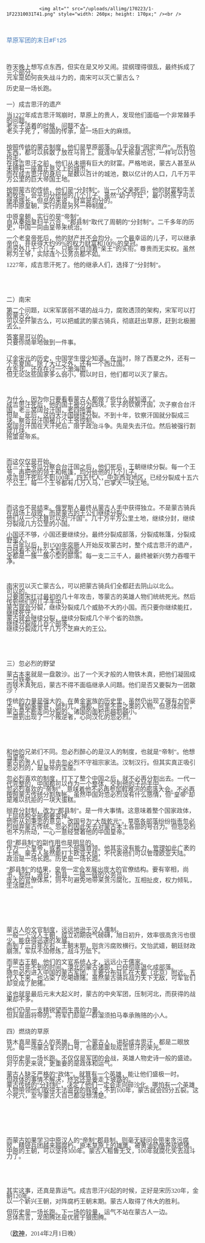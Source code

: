 
				<img alt="" src="/uploads/allimg/170223/1-1F22310031T41.png" style="width: 260px; height: 170px;" /><br />
<br />
<br />
<span style="margin: 0px; padding: 0px; max-width: 100%; font-family: 'Helvetica Neue', Helvetica, 'Hiragino Sans GB', 'Microsoft YaHei', Arial, sans-serif; font-size: 16px; line-height: 25.6px; color: rgb(79, 129, 189); box-sizing: border-box !important; word-wrap: break-word !important;">草原军团的末日</span><span style="margin: 0px; padding: 0px; max-width: 100%; font-family: 'Helvetica Neue', Helvetica, 'Hiragino Sans GB', 'Microsoft YaHei', Arial, sans-serif; font-size: 16px; line-height: 25.6px; color: rgb(79, 129, 189); box-sizing: border-box !important; word-wrap: break-word !important;">#F125</span><br style="margin: 0px; padding: 0px; max-width: 100%; color: rgb(62, 62, 62); font-family: 'Helvetica Neue', Helvetica, 'Hiragino Sans GB', 'Microsoft YaHei', Arial, sans-serif; font-size: 16px; line-height: 25.6px; box-sizing: border-box !important; word-wrap: break-word !important;" />
<br style="margin: 0px; padding: 0px; max-width: 100%; color: rgb(62, 62, 62); font-family: 'Helvetica Neue', Helvetica, 'Hiragino Sans GB', 'Microsoft YaHei', Arial, sans-serif; font-size: 16px; line-height: 25.6px; box-sizing: border-box !important; word-wrap: break-word !important;" />
<br style="margin: 0px; padding: 0px; max-width: 100%; color: rgb(62, 62, 62); font-family: 'Helvetica Neue', Helvetica, 'Hiragino Sans GB', 'Microsoft YaHei', Arial, sans-serif; font-size: 16px; line-height: 25.6px; box-sizing: border-box !important; word-wrap: break-word !important;" />
<span style="margin: 0px; padding: 0px; max-width: 100%; color: rgb(62, 62, 62); font-family: 'Helvetica Neue', Helvetica, 'Hiragino Sans GB', 'Microsoft YaHei', Arial, sans-serif; font-size: 16px; line-height: 25.6px; box-sizing: border-box !important; word-wrap: break-word !important;"><span style="margin: 0px; padding: 0px; max-width: 100%; word-wrap: break-word; font-family: 楷体, 楷体_GB2312; color: rgb(68, 68, 68); line-height: 14px; box-sizing: border-box !important;">昨天晚上想写点东西，但实在是又吵又闹。提纲理得很乱，最终拆成了三个部分。<br style="margin: 0px; padding: 0px; max-width: 100%; box-sizing: border-box !important; word-wrap: break-word;" />
元军是如何丧失战斗力的，南宋可以灭亡蒙古么？<br style="margin: 0px; padding: 0px; max-width: 100%; box-sizing: border-box !important; word-wrap: break-word;" />
<br style="margin: 0px; padding: 0px; max-width: 100%; box-sizing: border-box !important; word-wrap: break-word;" />
历史是一场长跑。<br style="margin: 0px; padding: 0px; max-width: 100%; box-sizing: border-box !important; word-wrap: break-word;" />
<br style="margin: 0px; padding: 0px; max-width: 100%; box-sizing: border-box !important; word-wrap: break-word;" />
<br style="margin: 0px; padding: 0px; max-width: 100%; box-sizing: border-box !important; word-wrap: break-word;" />
一）成吉思汗的遗产<br style="margin: 0px; padding: 0px; max-width: 100%; box-sizing: border-box !important; word-wrap: break-word;" />
<br style="margin: 0px; padding: 0px; max-width: 100%; box-sizing: border-box !important; word-wrap: break-word;" />
当1227年成吉思汗驾崩时，草原上的贵人，发现他们面临一个非常棘手的问题。<br style="margin: 0px; padding: 0px; max-width: 100%; box-sizing: border-box !important; word-wrap: break-word;" />
老头子活着的时候，问题不大。<br style="margin: 0px; padding: 0px; max-width: 100%; box-sizing: border-box !important; word-wrap: break-word;" />
老头子死了，帝国的传承，是一场巨大的麻烦。<br style="margin: 0px; padding: 0px; max-width: 100%; box-sizing: border-box !important; word-wrap: break-word;" />
<br style="margin: 0px; padding: 0px; max-width: 100%; box-sizing: border-box !important; word-wrap: break-word;" />
<br style="margin: 0px; padding: 0px; max-width: 100%; box-sizing: border-box !important; word-wrap: break-word;" />
按照传统的蒙古制度，他们是草原部落。几乎没有&ldquo;固定资产&rdquo;。所有的东西，都可以拆散了放在马背上。就连中军大帐蒙古包，一样可以打包拎走。<br style="margin: 0px; padding: 0px; max-width: 100%; box-sizing: border-box !important; word-wrap: break-word;" />
在成吉思汗之前，他们从未拥有巨大的财富。严格地说，蒙古人甚至从未拥有一座真正意义上的城市。<br style="margin: 0px; padding: 0px; max-width: 100%; box-sizing: border-box !important; word-wrap: break-word;" />
而在成吉思汗的身后，是数以百计的城池，数以亿计的人口，几千万平方公里的巨大帝国土地。<br style="margin: 0px; padding: 0px; max-width: 100%; box-sizing: border-box !important; word-wrap: break-word;" />
<br style="margin: 0px; padding: 0px; max-width: 100%; box-sizing: border-box !important; word-wrap: break-word;" />
按照蒙古的传统，他们是&ldquo;分封制&rdquo;。当一个父亲死后，他的财富和牛羊和牧场，会平均分给他的几个儿子。虽然&ldquo;幼子守灶&rdquo;，最小的孩子可以继承族长。但总的来说，财富是均分的。<br style="margin: 0px; padding: 0px; max-width: 100%; box-sizing: border-box !important; word-wrap: break-word;" />
而中原皇朝，实行的是另外一种制度。<br style="margin: 0px; padding: 0px; max-width: 100%; box-sizing: border-box !important; word-wrap: break-word;" />
<br style="margin: 0px; padding: 0px; max-width: 100%; box-sizing: border-box !important; word-wrap: break-word;" />
中原皇朝，实行的是&ldquo;帝制&rdquo;。<br style="margin: 0px; padding: 0px; max-width: 100%; box-sizing: border-box !important; word-wrap: break-word;" />
自从秦始皇扫平六合，&ldquo;郡县制&rdquo;取代了周朝的&ldquo;分封制&rdquo;。二千多年的历史，中国一向由皇帝来统治。<br style="margin: 0px; padding: 0px; max-width: 100%; box-sizing: border-box !important; word-wrap: break-word;" />
<br style="margin: 0px; padding: 0px; max-width: 100%; box-sizing: border-box !important; word-wrap: break-word;" />
一个老皇帝死后，他的财产并不会均分。一个最幸运的儿子，可以继承帝位，并获得大约99%的权力财富和100%的皇冠。<br style="margin: 0px; padding: 0px; max-width: 100%; box-sizing: border-box !important; word-wrap: break-word;" />
而另外几十个儿子，只能平白顶着&ldquo;亲王&rdquo;的头衔。尊贵而无实权。虽然称为王爷，实际连个公务员都不如。<br style="margin: 0px; padding: 0px; max-width: 100%; box-sizing: border-box !important; word-wrap: break-word;" />
<br style="margin: 0px; padding: 0px; max-width: 100%; box-sizing: border-box !important; word-wrap: break-word;" />
1227年，成吉思汗死了。他的继承人们，选择了&ldquo;分封制&rdquo;。</span><br style="margin: 0px; padding: 0px; max-width: 100%; box-sizing: border-box !important; word-wrap: break-word;" />
<br style="margin: 0px; padding: 0px; max-width: 100%; box-sizing: border-box !important; word-wrap: break-word;" />
<br style="margin: 0px; padding: 0px; max-width: 100%; box-sizing: border-box !important; word-wrap: break-word;" />
<br style="margin: 0px; padding: 0px; max-width: 100%; box-sizing: border-box !important; word-wrap: break-word !important;" />
<span style="margin: 0px; padding: 0px; max-width: 100%; word-wrap: break-word; font-family: 楷体, 楷体_GB2312; color: rgb(68, 68, 68); line-height: 14px; box-sizing: border-box !important;">二）南宋<br style="margin: 0px; padding: 0px; max-width: 100%; box-sizing: border-box !important; word-wrap: break-word;" />
<br style="margin: 0px; padding: 0px; max-width: 100%; box-sizing: border-box !important; word-wrap: break-word;" />
第二个问题，以宋军孱弱不堪的战斗力，腐败透顶的架构，宋军可以打败蒙古么。<br style="margin: 0px; padding: 0px; max-width: 100%; box-sizing: border-box !important; word-wrap: break-word;" />
可以全歼蒙古么，可以把威武的蒙古骑兵，彻底赶出草原，赶到北极圈去么。<br style="margin: 0px; padding: 0px; max-width: 100%; box-sizing: border-box !important; word-wrap: break-word;" />
<br style="margin: 0px; padding: 0px; max-width: 100%; box-sizing: border-box !important; word-wrap: break-word;" />
答案是可以的。<br style="margin: 0px; padding: 0px; max-width: 100%; box-sizing: border-box !important; word-wrap: break-word;" />
只要你简单地做到一件事。<br style="margin: 0px; padding: 0px; max-width: 100%; box-sizing: border-box !important; word-wrap: break-word;" />
<br style="margin: 0px; padding: 0px; max-width: 100%; box-sizing: border-box !important; word-wrap: break-word;" />
<br style="margin: 0px; padding: 0px; max-width: 100%; box-sizing: border-box !important; word-wrap: break-word;" />
辽金宋元的历史，中国学生很少知道。在当时，除了西夏之外，还有一个东夏国。除了大辽之外，还有一个西辽国。<br style="margin: 0px; padding: 0px; max-width: 100%; box-sizing: border-box !important; word-wrap: break-word;" />
在东北，还存在过一个渤海国。<br style="margin: 0px; padding: 0px; max-width: 100%; box-sizing: border-box !important; word-wrap: break-word;" />
但无论这些国家多么弱小，假以时日，他们都可以灭了蒙古。</span><br style="margin: 0px; padding: 0px; max-width: 100%; box-sizing: border-box !important; word-wrap: break-word;" />
<br style="margin: 0px; padding: 0px; max-width: 100%; box-sizing: border-box !important; word-wrap: break-word !important;" />
<br style="margin: 0px; padding: 0px; max-width: 100%; box-sizing: border-box !important; word-wrap: break-word;" />
<span style="margin: 0px; padding: 0px; max-width: 100%; word-wrap: break-word; font-family: 楷体, 楷体_GB2312; color: rgb(68, 68, 68); line-height: 14px; box-sizing: border-box !important;">为什么，因为你只要看看蒙古人都做了些什么就知道了。<br style="margin: 0px; padding: 0px; max-width: 100%; box-sizing: border-box !important; word-wrap: break-word;" />
成吉思汗死后，他的国土被分为四块。长子的钦察汗国，次子察合台汗国，老三窝阔台汗国，老四拖雷。<br style="margin: 0px; padding: 0px; max-width: 100%; box-sizing: border-box !important; word-wrap: break-word;" />
但是，此后，这四大汗国继续分裂。不到十年，钦察汗国就分裂成三块。察合台汗国被几个王爷控制。<br style="margin: 0px; padding: 0px; max-width: 100%; box-sizing: border-box !important; word-wrap: break-word;" />
窝阔台汗国在大汗死后，限于政治斗争。先是失去汗位。然后被强行割成几块。<br style="margin: 0px; padding: 0px; max-width: 100%; box-sizing: border-box !important; word-wrap: break-word;" />
拖雷是帝系。</span><br style="margin: 0px; padding: 0px; max-width: 100%; box-sizing: border-box !important; word-wrap: break-word;" />
<br style="margin: 0px; padding: 0px; max-width: 100%; box-sizing: border-box !important; word-wrap: break-word !important;" />
<br style="margin: 0px; padding: 0px; max-width: 100%; box-sizing: border-box !important; word-wrap: break-word;" />
<span style="margin: 0px; padding: 0px; max-width: 100%; word-wrap: break-word; font-family: 楷体, 楷体_GB2312; color: rgb(68, 68, 68); line-height: 14px; box-sizing: border-box !important;">而这仅仅是开始。<br style="margin: 0px; padding: 0px; max-width: 100%; box-sizing: border-box !important; word-wrap: break-word;" />
在三个王爷瓜分察合台汗国之后，他们死后，王朝继续分裂。每一个王爷，再把他的领土和帐篷，均分给他的几个儿子。<br style="margin: 0px; padding: 0px; max-width: 100%; box-sizing: border-box !important; word-wrap: break-word;" />
成吉思汗死后不到100年，四五代人，中亚西亚地区，已经分裂成十五六个公王。每一个王爷都有几万人马，巴掌大一块土地。</span><br style="margin: 0px; padding: 0px; max-width: 100%; box-sizing: border-box !important; word-wrap: break-word;" />
<br style="margin: 0px; padding: 0px; max-width: 100%; box-sizing: border-box !important; word-wrap: break-word;" />
<br style="margin: 0px; padding: 0px; max-width: 100%; box-sizing: border-box !important; word-wrap: break-word !important;" />
<span style="margin: 0px; padding: 0px; max-width: 100%; word-wrap: break-word; font-family: 楷体, 楷体_GB2312; color: rgb(68, 68, 68); line-height: 14px; box-sizing: border-box !important;">而这也不是结束。俄罗斯人最终从蒙古人手中获得独立。不是蒙古骑兵在战场上战败，而是蒙古的王公们继续分裂。<br style="margin: 0px; padding: 0px; max-width: 100%; box-sizing: border-box !important; word-wrap: break-word;" />
他们从一个还算可以的&ldquo;汗国&rdquo;。几十万平方公里土地，继续分封，继续分裂成几万公里的小国。<br style="margin: 0px; padding: 0px; max-width: 100%; box-sizing: border-box !important; word-wrap: break-word;" />
<br style="margin: 0px; padding: 0px; max-width: 100%; box-sizing: border-box !important; word-wrap: break-word;" />
小国还不够，小国还要继续分。最终分裂成部落，分裂成帐篷，分裂成野蛮人。<br style="margin: 0px; padding: 0px; max-width: 100%; box-sizing: border-box !important; word-wrap: break-word;" />
三百年以后，到1500年突厥人开始反攻蒙古时，整个成吉思汗的遗产，已经看不见什么大型的国家。<br style="margin: 0px; padding: 0px; max-width: 100%; box-sizing: border-box !important; word-wrap: break-word;" />
全都是一簇一簇小型的部落。每一支二三千人，最终被新兴势力吞噬干净。</span><br style="margin: 0px; padding: 0px; max-width: 100%; box-sizing: border-box !important; word-wrap: break-word;" />
<br style="margin: 0px; padding: 0px; max-width: 100%; box-sizing: border-box !important; word-wrap: break-word !important;" />
<br style="margin: 0px; padding: 0px; max-width: 100%; box-sizing: border-box !important; word-wrap: break-word;" />
<span style="margin: 0px; padding: 0px; max-width: 100%; word-wrap: break-word; font-family: 楷体, 楷体_GB2312; color: rgb(68, 68, 68); line-height: 14px; box-sizing: border-box !important;">南宋可以灭亡蒙古么，可以把蒙古骑兵们全都赶去阴山以北么。<br style="margin: 0px; padding: 0px; max-width: 100%; box-sizing: border-box !important; word-wrap: break-word;" />
可以的。<br style="margin: 0px; padding: 0px; max-width: 100%; box-sizing: border-box !important; word-wrap: break-word;" />
只要南宋扛过最初的几十年攻击，等蒙古的英雄人物们统统死光。然后传到他们的儿子手中。<br style="margin: 0px; padding: 0px; max-width: 100%; box-sizing: border-box !important; word-wrap: break-word;" />
蒙古就会分裂，继续分裂成几个威胁不大的小国。而只要你继续能扛，继续死守。<br style="margin: 0px; padding: 0px; max-width: 100%; box-sizing: border-box !important; word-wrap: break-word;" />
蒙古就会继续分裂，继续分裂成几个半个省的劲旅。<br style="margin: 0px; padding: 0px; max-width: 100%; box-sizing: border-box !important; word-wrap: break-word;" />
继续分裂成几百个部落。<br style="margin: 0px; padding: 0px; max-width: 100%; box-sizing: border-box !important; word-wrap: break-word;" />
继续分裂成几千几万个芝麻大的王公。</span><br style="margin: 0px; padding: 0px; max-width: 100%; box-sizing: border-box !important; word-wrap: break-word;" />
<br style="margin: 0px; padding: 0px; max-width: 100%; box-sizing: border-box !important; word-wrap: break-word;" />
<br style="margin: 0px; padding: 0px; max-width: 100%; box-sizing: border-box !important; word-wrap: break-word !important;" />
<br style="margin: 0px; padding: 0px; max-width: 100%; box-sizing: border-box !important; word-wrap: break-word;" />
<span style="margin: 0px; padding: 0px; max-width: 100%; word-wrap: break-word; font-family: 楷体, 楷体_GB2312; color: rgb(68, 68, 68); line-height: 14px; box-sizing: border-box !important;">三）忽必烈的野望<br style="margin: 0px; padding: 0px; max-width: 100%; box-sizing: border-box !important; word-wrap: break-word;" />
<br style="margin: 0px; padding: 0px; max-width: 100%; box-sizing: border-box !important; word-wrap: break-word;" />
蒙古本来就是一盘散沙。出了一个天才般的人物铁木真，把他们凝固成一只铁拳。<br style="margin: 0px; padding: 0px; max-width: 100%; box-sizing: border-box !important; word-wrap: break-word;" />
而铁木真死后，蒙古不得不面临继承人问题。他们是否又要裂为一团散沙？<br style="margin: 0px; padding: 0px; max-width: 100%; box-sizing: border-box !important; word-wrap: break-word;" />
<br style="margin: 0px; padding: 0px; max-width: 100%; box-sizing: border-box !important; word-wrap: break-word;" />
传统的力量是强大的。在黄金家族的历史里，虽然仍出现了强有力的豪杰，譬如象蒙哥，旭烈兀，海都，阿里不哥之类的人物。但总体而言，蒙古是不断走向分裂的。诸国的面积也越割越小。<br style="margin: 0px; padding: 0px; max-width: 100%; box-sizing: border-box !important; word-wrap: break-word;" />
一直到出现了一个叛逆者，心向汉化的忽必烈。</span><br style="margin: 0px; padding: 0px; max-width: 100%; box-sizing: border-box !important; word-wrap: break-word;" />
<br style="margin: 0px; padding: 0px; max-width: 100%; box-sizing: border-box !important; word-wrap: break-word;" />
<br style="margin: 0px; padding: 0px; max-width: 100%; box-sizing: border-box !important; word-wrap: break-word !important;" />
<br style="margin: 0px; padding: 0px; max-width: 100%; box-sizing: border-box !important; word-wrap: break-word !important;" />
<span style="margin: 0px; padding: 0px; max-width: 100%; word-wrap: break-word; font-family: 楷体, 楷体_GB2312; color: rgb(68, 68, 68); line-height: 14px; box-sizing: border-box !important;">和他的兄弟们不同。忽必烈醉心的是汉人的制度，也就是&ldquo;帝制&rdquo;。他想当皇帝。<br style="margin: 0px; padding: 0px; max-width: 100%; box-sizing: border-box !important; word-wrap: break-word;" />
蒙古的贵人们，抨击忽必烈不守祖宗家法。汉制汉行。但其实真正吸引忽必烈的，是皇帝的宝座。<br style="margin: 0px; padding: 0px; max-width: 100%; box-sizing: border-box !important; word-wrap: break-word;" />
<br style="margin: 0px; padding: 0px; max-width: 100%; box-sizing: border-box !important; word-wrap: break-word;" />
忽必烈喜欢的制度，打下了整个中国之后，就不必再分割出去。一代一代完整的，中国都可以作为一个整体，交到他的子孙手中。<br style="margin: 0px; padding: 0px; max-width: 100%; box-sizing: border-box !important; word-wrap: break-word;" />
忽必烈喜欢的&ldquo;帝制&rdquo;，意味着他不必再参加斡难河的部落大会。不必再按照蒙古传统分割族帐。虽然中国对忽必烈没有什么感情，但&ldquo;皇帝&rdquo;却是难以抗拒的一块大蛋糕。<br style="margin: 0px; padding: 0px; max-width: 100%; box-sizing: border-box !important; word-wrap: break-word;" />
<br style="margin: 0px; padding: 0px; max-width: 100%; box-sizing: border-box !important; word-wrap: break-word;" />
抛弃分封制，改为&ldquo;郡县制&rdquo;。是一件大事情。这意味着整个国家政体，上层结构全部都要变掉。<br style="margin: 0px; padding: 0px; max-width: 100%; box-sizing: border-box !important; word-wrap: break-word;" />
他听从刘秉忠的意见，改国号为&ldquo;大哉乾元&rdquo;。草原各部落纷纷指责忽必烈抛弃蒙古传统。忽必烈因此失去对蒙古本土各部的号召力。但忽必烈也不为所动，一心一意经营着他的中国皇帝。<br style="margin: 0px; padding: 0px; max-width: 100%; box-sizing: border-box !important; word-wrap: break-word;" />
<br style="margin: 0px; padding: 0px; max-width: 100%; box-sizing: border-box !important; word-wrap: break-word;" />
但&ldquo;郡县制&rdquo;的副作用也是明显的。<br style="margin: 0px; padding: 0px; max-width: 100%; box-sizing: border-box !important; word-wrap: break-word;" />
作为一个皇帝，或者一个部族首领。他其实没有能力，管理如此广袤的土地。蒙古人虽然能打下欧亚大陆，不代表他们可以管理欧亚大陆。<br style="margin: 0px; padding: 0px; max-width: 100%; box-sizing: border-box !important; word-wrap: break-word;" />
政治是一场长跑。历史是一场长跑。<br style="margin: 0px; padding: 0px; max-width: 100%; box-sizing: border-box !important; word-wrap: break-word;" />
<br style="margin: 0px; padding: 0px; max-width: 100%; box-sizing: border-box !important; word-wrap: break-word;" />
&ldquo;郡县制&rdquo;的结果，皇帝一定会发展出庞大的官僚结构。要有宰相，尚书，知府，道台，知县，一级一级的公务员。<br style="margin: 0px; padding: 0px; max-width: 100%; box-sizing: border-box !important; word-wrap: break-word;" />
庞大的官僚体系，则不可避免地带来贪污腐化，互相扯皮，权力倾轧，生活糜烂。</span><br style="margin: 0px; padding: 0px; max-width: 100%; box-sizing: border-box !important; word-wrap: break-word;" />
<br style="margin: 0px; padding: 0px; max-width: 100%; box-sizing: border-box !important; word-wrap: break-word !important;" />
<br style="margin: 0px; padding: 0px; max-width: 100%; box-sizing: border-box !important; word-wrap: break-word !important;" />
<br style="margin: 0px; padding: 0px; max-width: 100%; box-sizing: border-box !important; word-wrap: break-word !important;" />
<br style="margin: 0px; padding: 0px; max-width: 100%; box-sizing: border-box !important; word-wrap: break-word !important;" />
<span style="margin: 0px; padding: 0px; max-width: 100%; word-wrap: break-word; font-family: 楷体, 楷体_GB2312; color: rgb(68, 68, 68); line-height: 14px; box-sizing: border-box !important;">蒙古人的文官制度，远远地逊于汉人儒制。<br style="margin: 0px; padding: 0px; max-width: 100%; box-sizing: border-box !important; word-wrap: break-word;" />
一般一个汉人王朝，成立初期锐气磅礴，旭日初升，效率很高贪污也很少。能获得迅速的发展。<br style="margin: 0px; padding: 0px; max-width: 100%; box-sizing: border-box !important; word-wrap: break-word;" />
而到了三百年左右，王朝末期，则贪污腐败横行。文怡武嬉，朝廷财政崩溃。军队不加修炼，战斗力低下。<br style="margin: 0px; padding: 0px; max-width: 100%; box-sizing: border-box !important; word-wrap: break-word;" />
<br style="margin: 0px; padding: 0px; max-width: 100%; box-sizing: border-box !important; word-wrap: break-word;" />
而蒙古王朝，他们的文官系统人才，远远小于儒家。<br style="margin: 0px; padding: 0px; max-width: 100%; box-sizing: border-box !important; word-wrap: break-word;" />
才一百年不到的时间。漠北的蒙古诸部，已经彻底退化成部落。<br style="margin: 0px; padding: 0px; max-width: 100%; box-sizing: border-box !important; word-wrap: break-word;" />
随忽必烈进入中国的蒙古军团，主要分布驻扎在大都（北京）附近。五代人下来，也沾染了吃喝嫖赌。虽然蒙古骑兵战力天下无敌，可军官们却变成了肥猪。<br style="margin: 0px; padding: 0px; max-width: 100%; box-sizing: border-box !important; word-wrap: break-word;" />
<br style="margin: 0px; padding: 0px; max-width: 100%; box-sizing: border-box !important; word-wrap: break-word;" />
这也就是最后元末大起义时，蒙古的中央军团，压制河北，而获得的战果却不多。<br style="margin: 0px; padding: 0px; max-width: 100%; box-sizing: border-box !important; word-wrap: break-word;" />
<br style="margin: 0px; padding: 0px; max-width: 100%; box-sizing: border-box !important; word-wrap: break-word;" />
他们仍是一支精锐望而生畏的力量。<br style="margin: 0px; padding: 0px; max-width: 100%; box-sizing: border-box !important; word-wrap: break-word;" />
但兵是由将带的。将军们却是一群溜须拍马奉承贿赂的小人。<br style="margin: 0px; padding: 0px; max-width: 100%; box-sizing: border-box !important; word-wrap: break-word;" />
<br style="margin: 0px; padding: 0px; max-width: 100%; box-sizing: border-box !important; word-wrap: break-word;" />
<br style="margin: 0px; padding: 0px; max-width: 100%; box-sizing: border-box !important; word-wrap: break-word;" />
四）燃烧的草原<br style="margin: 0px; padding: 0px; max-width: 100%; box-sizing: border-box !important; word-wrap: break-word;" />
<br style="margin: 0px; padding: 0px; max-width: 100%; box-sizing: border-box !important; word-wrap: break-word;" />
铁木真是蒙古人的英雄。每一个蒙古人，讲起成吉思汗，都是二眼放光。每一场蒙古复兴的口号，也都是重现成吉思汗的荣光。<br style="margin: 0px; padding: 0px; max-width: 100%; box-sizing: border-box !important; word-wrap: break-word;" />
<br style="margin: 0px; padding: 0px; max-width: 100%; box-sizing: border-box !important; word-wrap: break-word;" />
但历史是一场长跑。不仅仅是军团的会战，英雄人物史诗一般的盛迹。<br style="margin: 0px; padding: 0px; max-width: 100%; box-sizing: border-box !important; word-wrap: break-word;" />
对于历史来说，更重要的是政体和运气。<br style="margin: 0px; padding: 0px; max-width: 100%; box-sizing: border-box !important; word-wrap: break-word;" />
<br style="margin: 0px; padding: 0px; max-width: 100%; box-sizing: border-box !important; word-wrap: break-word;" />
蒙古人缺乏严格的&ldquo;政体&rdquo;。就算有一个英雄，能让他们盛极一时。<br style="margin: 0px; padding: 0px; max-width: 100%; box-sizing: border-box !important; word-wrap: break-word;" />
但政体的事情不解决，终究还是要走下坡路的。<br style="margin: 0px; padding: 0px; max-width: 100%; box-sizing: border-box !important; word-wrap: break-word;" />
蒙古传统的&ldquo;分封制&rdquo;，决定了他们一定会走向碎沙化。哪怕有一个英雄人物带领他们取得无法直视的辉煌；不到100年，蒙古就会四分五裂。这个死穴，至今蒙古人自己都没想清楚。</span><br style="margin: 0px; padding: 0px; max-width: 100%; box-sizing: border-box !important; word-wrap: break-word;" />
<br style="margin: 0px; padding: 0px; max-width: 100%; box-sizing: border-box !important; word-wrap: break-word !important;" />
<br style="margin: 0px; padding: 0px; max-width: 100%; box-sizing: border-box !important; word-wrap: break-word !important;" />
<br style="margin: 0px; padding: 0px; max-width: 100%; box-sizing: border-box !important; word-wrap: break-word !important;" />
<br style="margin: 0px; padding: 0px; max-width: 100%; box-sizing: border-box !important; word-wrap: break-word !important;" />
<span style="margin: 0px; padding: 0px; max-width: 100%; word-wrap: break-word; font-family: 楷体, 楷体_GB2312; color: rgb(68, 68, 68); line-height: 14px; box-sizing: border-box !important;">而蒙古如果学习中原汉人的&ldquo;帝制&rdquo;郡县制。则毫无疑问会带来贪污腐败，精锐兵团越来越腐朽。原本草原上的雄鹰，被黄油奶酪养成肥猪。<br style="margin: 0px; padding: 0px; max-width: 100%; box-sizing: border-box !important; word-wrap: break-word;" />
中原的王朝，可以坚持300年。蒙古人粗鲁无文，100年就腐化失去战斗力了。</span><br style="margin: 0px; padding: 0px; max-width: 100%; box-sizing: border-box !important; word-wrap: break-word;" />
<br style="margin: 0px; padding: 0px; max-width: 100%; box-sizing: border-box !important; word-wrap: break-word;" />
<br style="margin: 0px; padding: 0px; max-width: 100%; box-sizing: border-box !important; word-wrap: break-word !important;" />
<br style="margin: 0px; padding: 0px; max-width: 100%; box-sizing: border-box !important; word-wrap: break-word !important;" />
<span style="margin: 0px; padding: 0px; max-width: 100%; word-wrap: break-word; font-family: 楷体, 楷体_GB2312; color: rgb(68, 68, 68); line-height: 14px; box-sizing: border-box !important;">其实这事，还真是靠运气。成吉思汗兴起的时候，正好是宋历320年，金朝120年。<br style="margin: 0px; padding: 0px; max-width: 100%; box-sizing: border-box !important; word-wrap: break-word;" />
以一个新兴王朝，对阵腐朽王朝末期。蒙古人取得了伟大的胜利。<br style="margin: 0px; padding: 0px; max-width: 100%; box-sizing: border-box !important; word-wrap: break-word;" />
<br style="margin: 0px; padding: 0px; max-width: 100%; box-sizing: border-box !important; word-wrap: break-word;" />
但历史是一场长跑。下一场的较量，运气不站在蒙古人一边。<br style="margin: 0px; padding: 0px; max-width: 100%; box-sizing: border-box !important; word-wrap: break-word;" />
总体而言，龙图腾还是优胜于狼图腾。<br style="margin: 0px; padding: 0px; max-width: 100%; box-sizing: border-box !important; word-wrap: break-word;" />
<br style="margin: 0px; padding: 0px; max-width: 100%; box-sizing: border-box !important; word-wrap: break-word;" />
<br style="margin: 0px; padding: 0px; max-width: 100%; box-sizing: border-box !important; word-wrap: break-word;" />
（<a href='http://www.shuikult.net/' target='_blank'><u>欧神</u></a>，2014年2月1日晚）</span></span><br style="margin: 0px; padding: 0px; max-width: 100%; box-sizing: border-box !important; word-wrap: break-word;" />

          